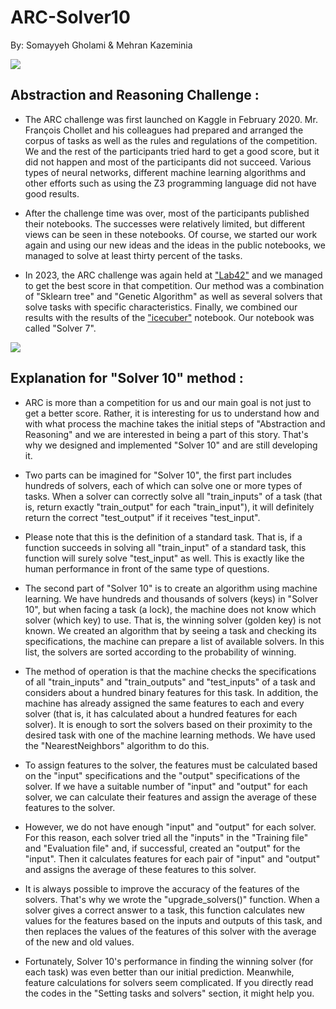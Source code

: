 # ARC-Solver10
By: Somayyeh Gholami & Mehran Kazeminia
<div>
    <img src='https://cdn-images-1.medium.com/max/1000/1*7s_cV4TLZ1L31MJNj2Rk5w.png'> 
</div>

## Abstraction and Reasoning Challenge :

- The ARC challenge was first launched on Kaggle in February 2020. Mr. François Chollet and his colleagues had prepared and arranged the corpus of tasks as well as the rules and regulations of the competition. We and the rest of the participants tried hard to get a good score, but it did not happen and most of the participants did not succeed. Various types of neural networks, different machine learning algorithms and other efforts such as using the Z3 programming language did not have good results.

- After the challenge time was over, most of the participants published their notebooks. The successes were relatively limited, but different views can be seen in these notebooks. Of course, we started our work again and using our new ideas and the ideas in the public notebooks, we managed to solve at least thirty percent of the tasks.

- In 2023, the ARC challenge was again held at ["Lab42"](https://lab42.global/) and we managed to get the best score in that competition. Our method was a combination of "Sklearn tree" and "Genetic Algorithm" as well as several solvers that solve tasks with specific characteristics. Finally, we combined our results with the results of the ["icecuber"](https://www.kaggle.com/code/icecuber/arc-1st-place-solution) notebook. Our notebook was called "Solver 7".
<div>
    <img src='https://cdn-images-1.medium.com/max/1000/1*P6RH0HLuzKFw4DAGxIVdEw.png'> 
</div>

## Explanation for "Solver 10" method :

- ARC is more than a competition for us and our main goal is not just to get a better score. Rather, it is interesting for us to understand how and with what process the machine takes the initial steps of "Abstraction and Reasoning" and we are interested in being a part of this story. That's why we designed and implemented "Solver 10" and are still developing it.

- Two parts can be imagined for "Solver 10", the first part includes hundreds of solvers, each of which can solve one or more types of tasks. When a solver can correctly solve all "train_inputs" of a task (that is, return exactly "train_output" for each "train_input"), it will definitely return the correct "test_output" if it receives "test_input".

- Please note that this is the definition of a standard task. That is, if a function succeeds in solving all "train_input" of a standard task, this function will surely solve "test_input" as well. This is exactly like the human performance in front of the same type of questions.

- The second part of "Solver 10" is to create an algorithm using machine learning. We have hundreds and thousands of solvers (keys) in "Solver 10", but when facing a task (a lock), the machine does not know which solver (which key) to use. That is, the winning solver (golden key) is not known. We created an algorithm that by seeing a task and checking its specifications, the machine can prepare a list of available solvers. In this list, the solvers are sorted according to the probability of winning.

- The method of operation is that the machine checks the specifications of all "train_inputs" and "train_outputs" and "test_inputs" of a task and considers about a hundred binary features for this task. In addition, the machine has already assigned the same features to each and every solver (that is, it has calculated about a hundred features for each solver). It is enough to sort the solvers based on their proximity to the desired task with one of the machine learning methods. We have used the "NearestNeighbors" algorithm to do this.

- To assign features to the solver, the features must be calculated based on the "input" specifications and the "output" specifications of the solver. If we have a suitable number of "input" and "output" for each solver, we can calculate their features and assign the average of these features to the solver.

- However, we do not have enough "input" and "output" for each solver. For this reason, each solver tried all the "inputs" in the "Training file" and "Evaluation file" and, if successful, created an "output" for the "input". Then it calculates features for each pair of "input" and "output" and assigns the average of these features to this solver.

- It is always possible to improve the accuracy of the features of the solvers. That's why we wrote the "upgrade_solvers()" function. When a solver gives a correct answer to a task, this function calculates new values for the features based on the inputs and outputs of this task, and then replaces the values of the features of this solver with the average of the new and old values.

- Fortunately, Solver 10's performance in finding the winning solver (for each task) was even better than our initial prediction. Meanwhile, feature calculations for solvers seem complicated. If you directly read the codes in the "Setting tasks and solvers" section, it might help you.
